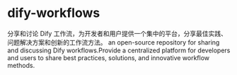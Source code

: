 # dify-workflows
分享和讨论 Dify 工作流，为开发者和用户提供一个集中的平台，分享最佳实践、问题解决方案和创新的工作流方法。 an open-source repository for sharing and discussing Dify workflows.Provide a centralized platform for developers and users to share best practices, solutions, and innovative workflow methods.
